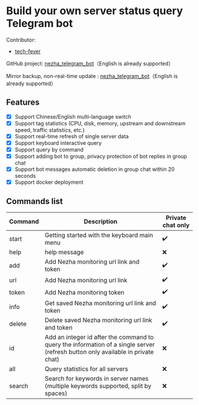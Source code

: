 # Build your own server status query Telegram bot
Contributor: 
+ [tech-fever](https://github.com/tech-fever)

GitHub project: [nezha_telegram_bot](https://github.com/tech-fever/nezha_telegram_bot)（English is already supported）  

Mirror backup, non-real-time update : [nezha_telegram_bot](https://github.com/nezhahq/nezha_telegram_bot)（English is already supported）  

## Features

- [x] Support Chinese/English multi-language switch
- [x] Support tag statistics (CPU, disk, memory, upstream and downstream speed, traffic statistics, etc.)
- [x] Support real-time refresh of single server data
- [x] Support keyboard interactive query
- [x] Support query by command
- [x] Support adding bot to group, privacy protection of bot replies in group chat
- [x] Support bot messages automatic deletion in group chat within 20 seconds
- [x] Support docker deployment

## Commands list

Command | Description | Private chat only
--- | --- | ---
start | Getting started with the keyboard main menu | ✔️
help | help message | ❌
add | Add Nezha monitoring url link and token | ✔️
url | Add Nezha monitoring url link | ✔️
token | Add Nezha monitoring token | ✔️
info | Get saved Nezha monitoring url link and token | ✔️
delete | Delete saved Nezha monitoring url link and token | ✔️
id | Add an integer id after the command to query the information of a single server (refresh button only available in private chat) | ❌
all | Query statistics for all servers | ❌
search | Search for keywords in server names (multiple keywords supported, split by spaces) | ❌

